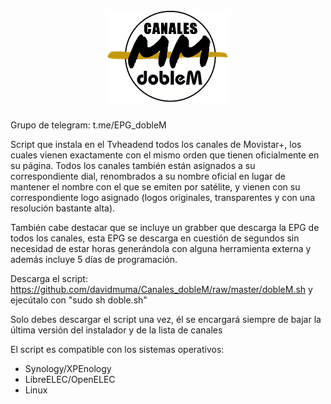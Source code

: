 <h1 align="center">
  <img src="https://raw.githubusercontent.com/davidmuma/Canales_dobleM/master/Images/logo_dobleM.png">
</h1>

Grupo de telegram: t.me/EPG_dobleM

Script que instala en el Tvheadend todos los canales de Movistar+, los cuales vienen exactamente con el mismo orden que tienen oficialmente en su página. Todos los canales también están asignados a su correspondiente dial, renombrados a su nombre oficial en lugar de mantener el nombre con el que se emiten por satélite, y vienen con su correspondiente logo asignado (logos originales, transparentes y con una resolución bastante alta).

También cabe destacar que se incluye un grabber que descarga la EPG de todos los canales, esta EPG se descarga en cuestión de segundos sin necesidad de estar horas generándola con alguna herramienta externa y además incluye 5 días de programación.

Descarga el script: https://github.com/davidmuma/Canales_dobleM/raw/master/dobleM.sh y ejecútalo con "sudo sh doble.sh"

Solo debes descargar el script una vez, él se encargará siempre de bajar la última versión del instalador y de la lista de canales

El script es compatible con los sistemas operativos:

- Synology/XPEnology
- LibreELEC/OpenELEC
- Linux
